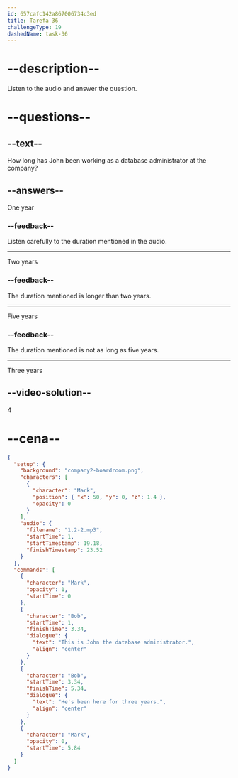 ```yaml
---
id: 657cafc142a867006734c3ed
title: Tarefa 36
challengeType: 19
dashedName: task-36
---
```


<!--
AUDIO REFERENCE:
This is John, the database administrator. He’s been here for three years.
-->

# --description--

Listen to the audio and answer the question.

# --questions--

## --text--

How long has John been working as a database administrator at the company?

## --answers--

One year

### --feedback--

Listen carefully to the duration mentioned in the audio.

---

Two years

### --feedback--

The duration mentioned is longer than two years.

---

Five years

### --feedback--

The duration mentioned is not as long as five years.

---

Three years

## --video-solution--

4

# --cena--

```json
{
  "setup": {
    "background": "company2-boardroom.png",
    "characters": [
      {
        "character": "Mark",
        "position": { "x": 50, "y": 0, "z": 1.4 },
        "opacity": 0
      }
    ],
    "audio": {
      "filename": "1.2-2.mp3",
      "startTime": 1,
      "startTimestamp": 19.18,
      "finishTimestamp": 23.52
    }
  },
  "commands": [
    {
      "character": "Mark",
      "opacity": 1,
      "startTime": 0
    },
    {
      "character": "Bob",
      "startTime": 1,
      "finishTime": 3.34,
      "dialogue": {
        "text": "This is John the database administrator.",
        "align": "center"
      }
    },
    {
      "character": "Bob",
      "startTime": 3.34,
      "finishTime": 5.34,
      "dialogue": {
        "text": "He's been here for three years.",
        "align": "center"
      }
    },
    {
      "character": "Mark",
      "opacity": 0,
      "startTime": 5.84
    }
  ]
}
```
